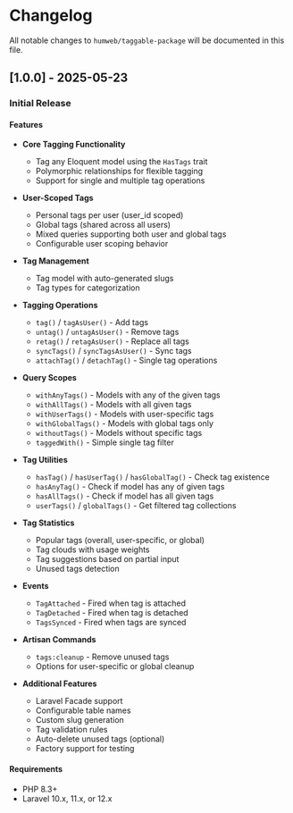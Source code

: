 # Changelog

All notable changes to `humweb/taggable-package` will be documented in this file.

## [1.0.0] - 2025-05-23

### Initial Release

#### Features

- **Core Tagging Functionality**

  - Tag any Eloquent model using the `HasTags` trait
  - Polymorphic relationships for flexible tagging
  - Support for single and multiple tag operations

- **User-Scoped Tags**

  - Personal tags per user (user_id scoped)
  - Global tags (shared across all users)
  - Mixed queries supporting both user and global tags
  - Configurable user scoping behavior

- **Tag Management**

  - Tag model with auto-generated slugs
  - Tag types for categorization

- **Tagging Operations**

  - `tag()` / `tagAsUser()` - Add tags
  - `untag()` / `untagAsUser()` - Remove tags
  - `retag()` / `retagAsUser()` - Replace all tags
  - `syncTags()` / `syncTagsAsUser()` - Sync tags
  - `attachTag()` / `detachTag()` - Single tag operations

- **Query Scopes**

  - `withAnyTags()` - Models with any of the given tags
  - `withAllTags()` - Models with all given tags
  - `withUserTags()` - Models with user-specific tags
  - `withGlobalTags()` - Models with global tags only
  - `withoutTags()` - Models without specific tags
  - `taggedWith()` - Simple single tag filter

- **Tag Utilities**

  - `hasTag()` / `hasUserTag()` / `hasGlobalTag()` - Check tag existence
  - `hasAnyTag()` - Check if model has any of given tags
  - `hasAllTags()` - Check if model has all given tags
  - `userTags()` / `globalTags()` - Get filtered tag collections

- **Tag Statistics**

  - Popular tags (overall, user-specific, or global)
  - Tag clouds with usage weights
  - Tag suggestions based on partial input
  - Unused tags detection

- **Events**

  - `TagAttached` - Fired when tag is attached
  - `TagDetached` - Fired when tag is detached
  - `TagsSynced` - Fired when tags are synced

- **Artisan Commands**

  - `tags:cleanup` - Remove unused tags
  - Options for user-specific or global cleanup

- **Additional Features**
  - Laravel Facade support
  - Configurable table names
  - Custom slug generation
  - Tag validation rules
  - Auto-delete unused tags (optional)
  - Factory support for testing

#### Requirements

- PHP 8.3+
- Laravel 10.x, 11.x, or 12.x
